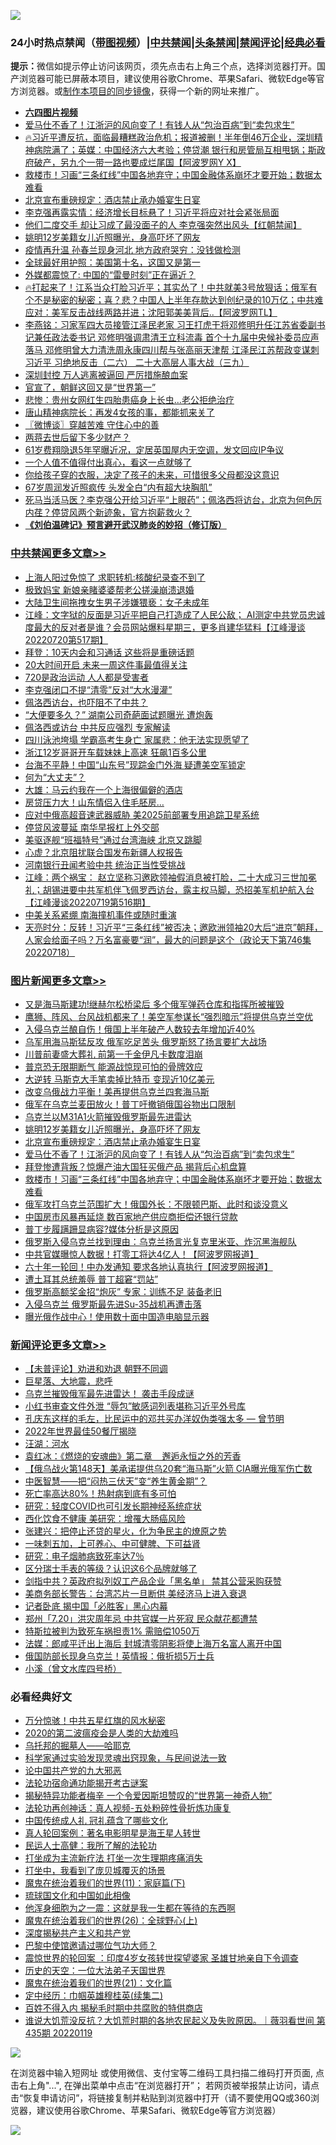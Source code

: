 ![](https://raw.githubusercontent.com/jsvpn/jsproxy/dev/64photo/fqnews-qr.jpg)

<div id="tt">
<h3>24小时热点禁闻（<a href="https://aaa.v2dns.tk/?QAjUl=BgRp5UNKRn&T5Vk=fPVH&Q59Ab=WxGE" target="_blank">带图视频</a>）|<a href="#%E4%B8%AD%E5%85%B1%E7%A6%81%E9%97%BB%E6%9B%B4%E5%A4%9A%E6%96%87%E7%AB%A0">中共禁闻</a>|<a href="#%E5%9B%BE%E7%89%87%E6%96%B0%E9%97%BB%E6%9B%B4%E5%A4%9A%E6%96%87%E7%AB%A0">头条禁闻</a>|<a href="#%E6%96%B0%E9%97%BB%E8%AF%84%E8%AE%BA%E6%9B%B4%E5%A4%9A%E6%96%87%E7%AB%A0">禁闻评论|<a href="#%E5%BF%85%E7%9C%8B%E7%BB%8F%E5%85%B8%E5%A5%BD%E6%96%87">经典必看</a></h3>
<div><b>提示：</b>微信如提示停止访问该网页，须先点击右上角三个点，选择浏览器打开。国产浏览器可能已屏蔽本项目，建议使用谷歌Chrome、苹果Safari、微软Edge等官方浏览器。或<a href="%E5%88%B6%E4%BD%9Cgit%E7%A6%81%E9%97%BB%E9%95%9C%E5%83%8F.md">制作本项目的同步镜像</a>，获得一个新的网址来推广。</div>
<ul>
<li><b><a href="http://d2.v2rss.gq/64.mp4" target="_blank">六四图片视频</a></b></li>
<li><a href="/topimagenews/20220720/1760878.md">爱马仕不香了！江浙沪的风向变了！有钱人从“包治百病”到“卖包求生”</a></li>
<li><a href="/bannedvideo/20220720/1760814.md">🔥习近平遭反抗，面临最糟糕政治危机；报道被删！半年倒46万企业，深圳精神病院满了；英媒：中国经济六大考验；停贷潮 银行和房管局互相甩锅；斯政府破产，另九个一带一路也要成烂尾国【阿波罗网Y X】</a></li>
<li><a href="/topimagenews/20220720/1760822.md">救楼市！习画“三条红线”中国各地弃守；中国金融体系崩坏才要开始；数据太难看</a></li>
<li><a href="/topimagenews/20220721/1760996.md">北京宣布重磅规定：酒店禁止承办婚宴生日宴</a></li>
<li><a href="/comments/20220721/1760935.md">李克强再露实情：经济增长目标悬了！习近平将应对社会紧张局面</a></li>
<li><a href="/bannedvideo/20220721/1760919.md">他们二度交手 却让习成了最没面子的人 李克强突然出风头【红朝禁闻】</a></li>
<li><a href="/topimagenews/20220721/1761037.md">姚明12岁美籍女儿近照曝光，身高吓坏了网友</a></li>
<li><a href="/comments/20220721/1760912.md">疫情再升温 孙春兰现身河北 地方政府哭穷：没钱做检测</a></li>
<li><a href="/cnnews/20220721/1761003.md">全球最好用护照：美国第十名，这国又是第一</a></li>
<li><a href="/finance/20220721/1761117.md">外媒都震惊了: 中国的“雷曼时刻”正在逼近？</a></li>
<li><a href="/bannedvideo/20220721/1760993.md">🔥打起来了！江系当众打脸习近平；其实怂了！中共就美3号放狠话；俄军有个不是秘密的秘密；喜？悲？中国人上半年存款达到创纪录的10万亿；中共难应对：美军反击战线两路并进；沈阳郭美美背后..【阿波罗网TL】</a></li>
<li><a href="/comments/20220721/1760936.md">李燕铭：习家军四大员接管江泽民老家 习王打虎干将邓修明升任江苏省委副书记兼任政法委书记 邓修明强调肃清王立科流毒 首个十九届中央候补委员应声落马 邓修明曾大力清洗周永康四川帮与张高丽天津帮 江泽民江苏帮政变谋刺习近平 习绝地反击（二六） 二十大高层人事大战（三九）</a></li>
<li><a href="/comments/20220720/1760874.md">深圳封控 万人逃离被逼回 严厉措施酿血案</a></li>
<li><a href="/worldnews/20220721/1761011.md">官宣了，朝鲜这回又是“世界第一”</a></li>
<li><a href="/cnnews/20220721/1761002.md">悲惨：贵州女网红生四胎患癌身上长虫…老公拒绝治疗</a></li>
<li><a href="/cnnews/20220721/1761110.md">唐山精神病院长：再发4女孩的事，都能抓来关了</a></li>
<li><a href="/ssgc/20220721/1761066.md">〖微博谈〗穿越苦难 守住心中的善</a></li>
<li><a href="/cnnews/20220721/1760942.md">两蒋去世后留下多少财产？</a></li>
<li><a href="/yule/20220721/1761074.md">61岁费翔隐退5年罕曝近况，定居英国屋内无空调，发文回应IP争议</a></li>
<li><a href="/funmedia/20220721/1761043.md">一个人值不值得付出真心，看这一点就够了</a></li>
<li><a href="/lifebaike/20220721/1761022.md">你给孩子穿的衣服，决定了孩子的未来，可惜很多父母都没这意识</a></li>
<li><a href="/yule/20220721/1760916.md">67岁周润发近照疯传 头发全白“内有超大块胸肌”</a></li>
<li><a href="/bannedvideo/20220721/1760953.md">死马当活马医？李克强公开给习近平“上眼药”；佩洛西将访台，北京为何色厉内荏？停贷风两个新迹象，官方抱薪救火？</a></li>
<li><b><a href="/comments/20200207/1272816.md" target="_blank">《刘伯温碑记》预言避开武汉肺炎的妙招（修订版）</a></b></li>
</ul>
</div>

<div class="catlist">
<h3><a href="/cbnews/" target="_blank">中共禁闻</a><span><a href="/cbnews/" target="_blank" rel="nofollow">更多文章>></a></span></h3>
<ul>
<li><a href="/cbnews/20220721/1761268.md" target="_blank">上海人阳过免惊了 求职转机:核酸纪录查不到了</a></li>
<li><a href="/cbnews/20220721/1761267.md" target="_blank">极致妈宝 新娘亲睹婆婆帮老公搓澡崩溃退婚</a></li>
<li><a href="/cbnews/20220721/1761185.md" target="_blank">大陆卫生间拖拽女生男子涉嫌猥亵：女子未成年</a></li>
<li><a href="/cbnews/20220721/1761184.md" target="_blank">江峰：文字狱的反面是习近平把自己打造成了人民公敌； AI测定中共党员忠诚度最大的反对者是谁？会员网站爆料星期三，更多肖建华猛料【江峰漫谈20220720第517期】</a></li>
<li><a href="/cbnews/20220721/1761150.md" target="_blank">拜登：10天内会和习通话 这些将是重磅话题</a></li>
<li><a href="/cbnews/20220721/1761149.md" target="_blank">20大时间开启 未来一周这件事最值得关注</a></li>
<li><a href="/cbnews/20220721/1761144.md" target="_blank">720是政治运动 人人都是受害者</a></li>
<li><a href="/cbnews/20220721/1761137.md" target="_blank">李克强闭口不提“清零”反对“大水漫灌”</a></li>
<li><a href="/cbnews/20220721/1761116.md" target="_blank">佩洛西访台，也吓阻不了中共？</a></li>
<li><a href="/cbnews/20220721/1761038.md" target="_blank">“大便要多久？” 湖南公司奇葩面试题曝光 遭炮轰</a></li>
<li><a href="/cbnews/20220721/1760892.md" target="_blank">佩洛西或访台 中共反应强烈 专家解读</a></li>
<li><a href="/cbnews/20220720/1760844.md" target="_blank">四川泳池垮塌 学霸高考生身亡 家属悲：他无法实现愿望了</a></li>
<li><a href="/cbnews/20220720/1760824.md" target="_blank">浙江12岁哥哥开车载妹妹上高速 狂飙1百多公里</a></li>
<li><a href="/cbnews/20220720/1760812.md" target="_blank">台海不平静！中国“山东号”现踪金门外海 疑遭美空军锁定</a></li>
<li><a href="/cbnews/20220720/1760738.md" target="_blank">何为“大丈夫”？</a></li>
<li><a href="/cbnews/20220720/1760767.md" target="_blank">大雄：马云约我在一个上海很偏僻的酒店</a></li>
<li><a href="/cbnews/20220720/1760742.md" target="_blank">房贷压力大！山东情侣入住毛胚房…</a></li>
<li><a href="/cbnews/20220720/1760724.md" target="_blank">应对中俄高超音速武器威胁 美2025前部署专用追踪卫星系统</a></li>
<li><a href="/cbnews/20220720/1760712.md" target="_blank">停贷风波蔓延 南华早报杠上外交部</a></li>
<li><a href="/cbnews/20220720/1760699.md" target="_blank">美驱逐舰“班福特号”通过台湾海峡 北京又跳脚</a></li>
<li><a href="/cbnews/20220720/1760687.md" target="_blank">心虚？北京阻扰联合国发布新疆人权报告</a></li>
<li><a href="/cbnews/20220720/1760686.md" target="_blank">河南银行丑闻考验中共 统治正当性受挑战</a></li>
<li><a href="/cbnews/20220720/1760682.md" target="_blank">江峰：两个祸宝： 赵立坚称习邀欧领袖假消息被打脸，二十大成习三世加冕礼；胡锡进要中共军机伴飞佩罗西访台，露主权马脚，恐招美军机护航入台【江峰漫谈20220719第516期】</a></li>
<li><a href="/cbnews/20220720/1760677.md" target="_blank">中美关系紧绷 南海撞机事件或随时重演</a></li>
<li><a href="/cbnews/20220720/1760575.md" target="_blank">天亮时分：反转！习近平“三条红线”被否决；邀欧洲领袖20大后“进京”朝拜，人家会给面子吗？万名富豪要“润”，最大的问题是这个（政论天下第746集 20220718）</a></li>

</ul>
</div>
<div class="catlist">
<h3><a href="/topimagenews/" target="_blank">图片新闻</a><span><a href="/topimagenews/" target="_blank" rel="nofollow">更多文章>></a></span></h3>
<ul>
<li><a href="/topimagenews/20220721/1761266.md" target="_blank">又是海马斯建功!继赫尔松桥梁后 多个俄军弹药仓库和指挥所被摧毁</a></li>
<li><a href="/topimagenews/20220721/1761253.md" target="_blank">鹰狮、阵风、台风战机都来了！美空军参谋长“强烈暗示”将提供乌克兰空优</a></li>
<li><a href="/topimagenews/20220721/1761247.md" target="_blank">入侵乌克兰酿自伤！俄国上半年破产人数较去年增加近40%</a></li>
<li><a href="/topimagenews/20220721/1761236.md" target="_blank">乌军用海马斯猛反攻 俄军吃足苦头 俄罗斯怒了扬言要扩大战场</a></li>
<li><a href="/topimagenews/20220721/1761235.md" target="_blank">川普前妻盛大葬礼 前第一千金伊凡卡数度泪崩</a></li>
<li><a href="/topimagenews/20220721/1761212.md" target="_blank">普京恐无限期断气 能源战惊现可怕的骨牌效应</a></li>
<li><a href="/topimagenews/20220721/1761211.md" target="_blank">大逆转 马斯克大手笔卖掉比特币 变现近10亿美元</a></li>
<li><a href="/topimagenews/20220721/1761160.md" target="_blank">改变乌俄战力平衡！美再提供乌克兰四套海马斯</a></li>
<li><a href="/topimagenews/20220721/1761159.md" target="_blank">俄军在乌克兰麦田放火！普丁吁撤销俄国谷物出口限制</a></li>
<li><a href="/topimagenews/20220721/1761133.md" target="_blank">乌克兰以M31A1火箭摧毁俄罗斯最先进雷达</a></li>
<li><a href="/topimagenews/20220721/1761037.md" target="_blank">姚明12岁美籍女儿近照曝光，身高吓坏了网友</a></li>
<li><a href="/topimagenews/20220721/1760996.md" target="_blank">北京宣布重磅规定：酒店禁止承办婚宴生日宴</a></li>
<li><a href="/topimagenews/20220720/1760878.md" target="_blank">爱马仕不香了！江浙沪的风向变了！有钱人从“包治百病”到“卖包求生”</a></li>
<li><a href="/topimagenews/20220720/1760823.md" target="_blank">拜登惨遭背叛？惊爆产油大国狂买俄产品 揭背后心机盘算</a></li>
<li><a href="/topimagenews/20220720/1760822.md" target="_blank">救楼市！习画“三条红线”中国各地弃守；中国金融体系崩坏才要开始；数据太难看</a></li>
<li><a href="/topimagenews/20220720/1760804.md" target="_blank">俄军攻打乌克兰范围扩大！俄国外长：不限顿巴斯、此时和谈没意义</a></li>
<li><a href="/topimagenews/20220720/1760803.md" target="_blank">中国房市风暴再延烧 数百家地产供应商拒偿还银行贷款</a></li>
<li><a href="/topimagenews/20220720/1760766.md" target="_blank">普丁步履蹒跚显病容?媒体分析是这原因</a></li>
<li><a href="/topimagenews/20220720/1760723.md" target="_blank">俄罗斯入侵乌克兰找到理由：乌克兰扬言光复克里米亚、炸沉黑海舰队</a></li>
<li><a href="/topimagenews/20220720/1760716.md" target="_blank">中共官媒曝惊人数据！打零工将达4亿人！【阿波罗网报道】</a></li>
<li><a href="/topimagenews/20220720/1760715.md" target="_blank">六十年一轮回！中办发通知 要求各地认真执行【阿波罗网报道】</a></li>
<li><a href="/topimagenews/20220720/1760672.md" target="_blank">遭土耳其总统羞辱 普丁超窘“罚站”</a></li>
<li><a href="/topimagenews/20220720/1760622.md" target="_blank">俄罗斯高额奖金招“炮灰” 专家：训练不足 装备老旧</a></li>
<li><a href="/topimagenews/20220720/1760621.md" target="_blank">入侵乌克兰 俄罗斯最先进Su-35战机再遭击落</a></li>
<li><a href="/topimagenews/20220720/1760563.md" target="_blank">曝光俄作战中心！使用数十面中国造电脑显示器</a></li>

</ul>
</div>
<div class="catlist">
<h3><a href="/comments/" target="_blank">新闻评论</a><span><a href="/comments/" target="_blank" rel="nofollow">更多文章>></a></span></h3>
<ul>
<li><a href="/comments/20220721/1761302.md" target="_blank">【未普评论】劝进和劝退 朝野不同调</a></li>
<li><a href="/comments/20220721/1761297.md" target="_blank">巨星落、大地震，悲呼</a></li>
<li><a href="/comments/20220721/1761288.md" target="_blank">乌克兰摧毁俄军最先进雷达！ 袭击手段成谜</a></li>
<li><a href="/comments/20220721/1761287.md" target="_blank">小红书审查文件外泄 “辱包”敏感词列表堪称习近平外号库</a></li>
<li><a href="/comments/20220721/1761259.md" target="_blank">孔庆东这样的毛左，比民运中的邓共买办洋奴伪类强太多 — 曾节明</a></li>
<li><a href="/comments/20220721/1761280.md" target="_blank">2022年世界最佳50餐厅揭晓</a></li>
<li><a href="/comments/20220721/1761277.md" target="_blank">汪湖：河水</a></li>
<li><a href="/comments/20220721/1761276.md" target="_blank">袁红冰：《燃烧的安魂曲》第二章    邂逅永恒之外的芳香</a></li>
<li><a href="/comments/20220721/1761265.md" target="_blank">【俄乌战火第148天】美承诺提供乌20套“海马斯”火箭 CIA曝光俄军伤亡数</a></li>
<li><a href="/comments/20220721/1761264.md" target="_blank">中医智慧——把“闷热三伏天”变“养生黄金期”？</a></li>
<li><a href="/comments/20220721/1761263.md" target="_blank">死亡率高达80%！热射病到底有多可怕</a></li>
<li><a href="/comments/20220721/1761262.md" target="_blank">研究：轻度COVID也可引发长期神经系统症状</a></li>
<li><a href="/comments/20220721/1761261.md" target="_blank">西化饮食不健康 美研究：增罹大肠癌风险</a></li>
<li><a href="/comments/20220721/1761260.md" target="_blank">张建兴：把停止还贷的星火，化为争民主的燎原之势</a></li>
<li><a href="/comments/20220721/1761252.md" target="_blank">一味刺五加，上可养心、中可健脾、下可益肾</a></li>
<li><a href="/comments/20220721/1761251.md" target="_blank">研究：电子烟肺病致死率达7％</a></li>
<li><a href="/comments/20220721/1761250.md" target="_blank">区分瑞士手表的等级？认识这6个品牌就够了</a></li>
<li><a href="/comments/20220721/1761245.md" target="_blank">剑指中共？英政府拟列奴工产品企业「黑名单」 禁其公营采购获赞</a></li>
<li><a href="/comments/20220721/1761204.md" target="_blank">美商务部长警告：台湾芯片一旦断供 美经济马上进入衰退</a></li>
<li><a href="/comments/20220721/1761175.md" target="_blank">记者卧底 揭中国「必胜客」黑心内幕</a></li>
<li><a href="/comments/20220721/1761165.md" target="_blank">郑州「7.20」洪灾周年忌 中共官媒一片死寂 民众献花都遭禁</a></li>
<li><a href="/comments/20220721/1761164.md" target="_blank">特斯拉被判为致死车祸担责1% 需赔偿1050万</a></li>
<li><a href="/comments/20220721/1761152.md" target="_blank">法媒：郎咸平迁出上海后 封城清零阴影将使上海万名富人离开中国</a></li>
<li><a href="/comments/20220721/1761151.md" target="_blank">俄国防部长现身乌克兰！英情报：俄折损5万士兵</a></li>
<li><a href="/comments/20220721/1761147.md" target="_blank">小溪（曾文水库四号桥）</a></li>

</ul>
</div>

<div class="catlist">
<h3>必看经典好文</h3>
<ul>
<li><a href="/ccpdope/20210708/1583079.md" target="_blank">万分惊骇！中共五星红旗的风水秘密</a></li>
<li><a href="/comments/20200712/1359432.md" target="_blank">2020的第二波瘟疫会是人类的大劫难吗</a></li>
<li><a href="/lifebaike/20210815/1606781.md" target="_blank">乌托邦的掘墓人——哈耶克</a></li>
<li><a href="/comments/20200921/1400587.md" target="_blank">科学家通过实验发现灵魂出窍现象，与民间说法一致</a></li>
<li><a href="/comments/20200717/1361899.md" target="_blank">论中国共产党的九大邪恶</a></li>
<li><a href="/tculture/20121025/73079.md" target="_blank">法轮功宿命通功能揭开考古谜案</a></li>
<li><a href="/cnnews/20210317/1506463.md" target="_blank">揭秘特异功能者梅辛 一个令爱因斯坦赞叹的“世界第一神奇人物”</a></li>
<li><a href="/comments/20190516/1128964.md" target="_blank">法轮功再创神话：真人视频-五处粉碎性骨折炼功康复</a></li>
<li><a href="/bannedvideo/20211002/1631942.md" target="_blank">中国传统成人礼 冠礼蕴含了哪些文化</a></li>
<li><a href="/comments/20200523/1332915.md" target="_blank">真人轮回案例：著名电影明星是海王星人转世</a></li>
<li><a href="/ccpdope/20200729/1369047.md" target="_blank">民运人士高健：我所了解的法轮功</a></li>
<li><a href="/cbnews/20210810/1603566.md" target="_blank">打坐成为主流新疗法 打坐一次生理期疼痛消失</a></li>
<li><a href="/comments/20201015/1414242.md" target="_blank">打坐中，我看到了庞贝城覆灭的场景</a></li>
<li><a href="/topimagenews/20180530/950691.md" target="_blank">魔鬼在统治着我们的世界(11)：家庭篇(下)</a></li>
<li><a href="/bannedvideo/20220411/1717515.md" target="_blank">琉球国文化和中国如此相像</a></li>
<li><a href="/topimagenews/20210219/1489990.md" target="_blank">他浑身细胞为之一震：这就是我一生都在等待的东西啊</a></li>
<li><a href="/comments/20181210/1044798.md" target="_blank">魔鬼在统治着我们的世界(26)：全球野心(上)</a></li>
<li><a href="/cbnews/20210731/1597512.md" target="_blank">深度揭秘共产主义和共产党</a></li>
<li><a href="/comments/20210728/1595695.md" target="_blank">巴黎中使馆邀请过哪位气功大师？</a></li>
<li><a href="/comments/20210307/1499941.md" target="_blank">震惊世界的轮回案 ：印度4岁女孩转世探望婆家 圣雄甘地亲自下令调查</a></li>
<li><a href="/tculture/20121025/73067.md" target="_blank">历史的天空：一位大法弟子天国世界</a></li>
<li><a href="/comments/20180802/980476.md" target="_blank">魔鬼在统治着我们的世界(21)：文化篇</a></li>
<li><a href="/tculture/20161102/608445.md" target="_blank">定中经历：巾帼英雄穆桂英(续集二)</a></li>
<li><a href="/lifebaike/20200711/1358994.md" target="_blank">百姓不得入内 揭秘毛时期中共腐败的特供商店</a></li>
<li><a href="/bannedvideo/20220120/1681818.md" target="_blank">谁说大饥荒没反抗？大饥荒时期的各地农民起义及失败原因。｜薇羽看世间 第435期 20220119</a></li>

</ul>
</div>

![](https://raw.githubusercontent.com/jsvpn/jsproxy/dev/64photo/fqnews-qr.jpg)

在浏览器中输入短网址 或使用微信、支付宝等二维码工具扫描二维码打开页面, 点击右上角"...", 在弹出菜单中点击“在浏览器打开”； 若网页被举报禁止访问，请点击“恢复申请访问”，将链接复制并粘贴到浏览器中打开（请不要使用QQ或360浏览器，建议使用谷歌Chrome、苹果Safari、微软Edge等官方浏览器）

![](https://raw.githubusercontent.com/jsvpn/jsproxy/dev/64photo/wx.jpg)